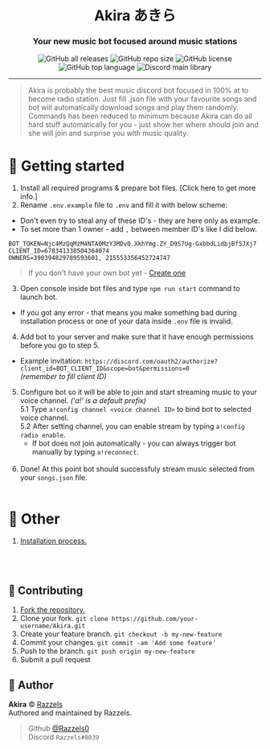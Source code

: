 <h1 align="center">Akira あきら</h1>
<h3 align="center">Your new music bot focused around music stations</h3>
<p align="center">
  <img alt="GitHub all releases" src="https://img.shields.io/github/downloads/Razzels0/Akira/total?logo=GitHub">
  <img alt="GitHub repo size" src="https://img.shields.io/github/repo-size/Razzels0/Akira">
  <img alt="GitHub license" src="https://img.shields.io/github/license/Razzels0/Akira?logo=Apache%20Spark&logoColor=white">
  <img alt="GitHub top language" src="https://img.shields.io/github/languages/top/Razzels0/Akira?logo=TypeScript">
  <img alt="Discord main library" src="https://img.shields.io/badge/Library-Discord.js-blue?logo=Discord&logoColor=white">
</p>

---

> Akira is probably the best music discord bot focused in 100% at to become radio station. Just fill .json file with your favourite songs and bot will automatically download songs and play them randomly. Commands has been reduced to minimum because Akira can do all hard stuff automatically for you - just show her where should join and she will join and surprise you with music quality.

# 👋 Getting started
1. Install all required programs & prepare bot files. [Click here to get more info.]
2. Rename `.env.example` file to `.env` and fill it with below scheme:
- Don't even try to steal any of these ID's - they are here only as example.
- To set more than 1 owner - add `,` between member ID's like I did below.
```env
BOT_TOKEN=Njc4MzQqMzM4NTA0MzY3MDv0.XkhYmg.ZY_D9S7Ug-GxbbdLidbjBf5JXj7
CLIENT_ID=678341338504364074
OWNERS=390394829789593601, 215553356452724747
```
> If you don't have your own bot yet - [Create one](https://discord.com/developers/applications) <br />

3. Open console inside bot files and type `npm run start` command to launch bot.
- If you got any error - that means you make something bad during installation process or one of your data inside `.env` file is invalid.
4. Add bot to your server and make sure that it have enough permissions before you go to step 5.
- Example invitation: `https://discord.com/oauth2/authorize?client_id=BOT_CLIENT_ID&scope=bot&permissions=0` <br /> *(remember to fill client ID)*
5. Configure bot so it will be able to join and start streaming music to your voice channel. *('a!' is a default prefix)* <br />
    5.1 Type `a!config channel <voice channel ID>` to bind bot to selected voice channel. <br />
    5.2 After setting channel, you can enable stream by typing `a!config radio enable`. <br />
      - If bot does not join automatically - you can always trigger bot manually by typing `a!reconnect`. <br /> <br />
6. Done! At this point bot should successfuly stream music selected from your `songs.json` file. <br /> <br />

# 📖 Other
1. [Installation process.](xxx.com)

<br /> <br />

## 🤝 Contributing
1. [Fork the repository.](https://github.com/Razzels0/Akira/fork)
2. Clone your fork. `git clone https://github.com/your-username/Akira.git`
3. Create your feature branch. `git checkout -b my-new-feature`
4. Commit your changes. `git commit -am 'Add some feature'`
5. Push to the branch. `git push origin my-new-feature`
6. Submit a pull request

## 👤 Author
**Akira** © [Razzels](https://github.com/Razzels0) <br />
Authored and maintained by Razzels. <br />
> Github [@Razzels0](https://github.com/Razzels0) <br />
> Discord `Razzels#8039`

